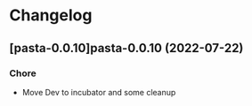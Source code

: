 # Changelog



## [pasta-0.0.10]pasta-0.0.10 (2022-07-22)

### Chore

- Move Dev to incubator and some cleanup
  
  